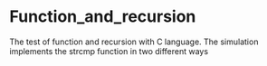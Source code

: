 # Function_and_recursion
The test of function and recursion with C language.  The simulation implements the strcmp function in two different ways
